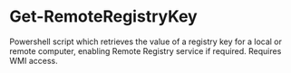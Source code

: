 # Get-RemoteRegistryKey
Powershell script which retrieves the value of a registry key for a local or remote computer, enabling Remote Registry service if required. Requires WMI access.

